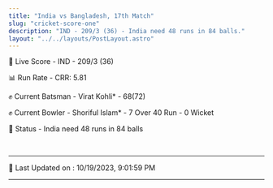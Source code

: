 ```yaml
---
title: "India vs Bangladesh, 17th Match"
slug: "cricket-score-one"
description: "IND - 209/3 (36) - India need 48 runs in 84 balls."
layout: "../../layouts/PostLayout.astro"
---
```


🔴 Live Score - IND - 209/3 (36)  

📊 Run Rate - CRR: 5.81  

✊ Current Batsman - Virat Kohli* - 68(72)  

✊ Current Bowler - Shoriful Islam* - 7 Over 40 Run - 0 Wicket  

📑 Status - India need 48 runs in 84 balls

<br />

***

📝 Last Updated on : 10/19/2023, 9:01:59 PM

***

